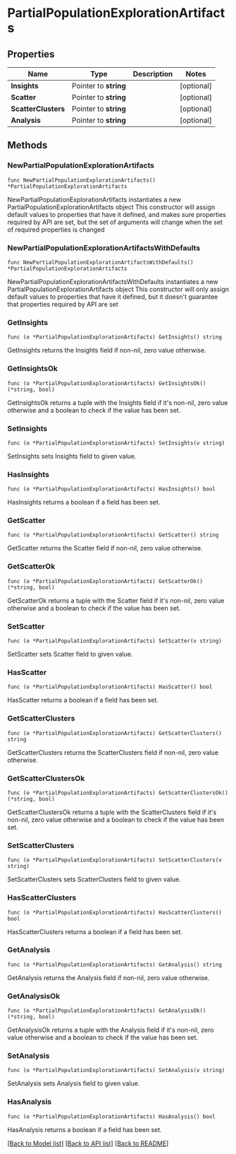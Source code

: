 # PartialPopulationExplorationArtifacts

## Properties

Name | Type | Description | Notes
------------ | ------------- | ------------- | -------------
**Insights** | Pointer to **string** |  | [optional] 
**Scatter** | Pointer to **string** |  | [optional] 
**ScatterClusters** | Pointer to **string** |  | [optional] 
**Analysis** | Pointer to **string** |  | [optional] 

## Methods

### NewPartialPopulationExplorationArtifacts

`func NewPartialPopulationExplorationArtifacts() *PartialPopulationExplorationArtifacts`

NewPartialPopulationExplorationArtifacts instantiates a new PartialPopulationExplorationArtifacts object
This constructor will assign default values to properties that have it defined,
and makes sure properties required by API are set, but the set of arguments
will change when the set of required properties is changed

### NewPartialPopulationExplorationArtifactsWithDefaults

`func NewPartialPopulationExplorationArtifactsWithDefaults() *PartialPopulationExplorationArtifacts`

NewPartialPopulationExplorationArtifactsWithDefaults instantiates a new PartialPopulationExplorationArtifacts object
This constructor will only assign default values to properties that have it defined,
but it doesn't guarantee that properties required by API are set

### GetInsights

`func (o *PartialPopulationExplorationArtifacts) GetInsights() string`

GetInsights returns the Insights field if non-nil, zero value otherwise.

### GetInsightsOk

`func (o *PartialPopulationExplorationArtifacts) GetInsightsOk() (*string, bool)`

GetInsightsOk returns a tuple with the Insights field if it's non-nil, zero value otherwise
and a boolean to check if the value has been set.

### SetInsights

`func (o *PartialPopulationExplorationArtifacts) SetInsights(v string)`

SetInsights sets Insights field to given value.

### HasInsights

`func (o *PartialPopulationExplorationArtifacts) HasInsights() bool`

HasInsights returns a boolean if a field has been set.

### GetScatter

`func (o *PartialPopulationExplorationArtifacts) GetScatter() string`

GetScatter returns the Scatter field if non-nil, zero value otherwise.

### GetScatterOk

`func (o *PartialPopulationExplorationArtifacts) GetScatterOk() (*string, bool)`

GetScatterOk returns a tuple with the Scatter field if it's non-nil, zero value otherwise
and a boolean to check if the value has been set.

### SetScatter

`func (o *PartialPopulationExplorationArtifacts) SetScatter(v string)`

SetScatter sets Scatter field to given value.

### HasScatter

`func (o *PartialPopulationExplorationArtifacts) HasScatter() bool`

HasScatter returns a boolean if a field has been set.

### GetScatterClusters

`func (o *PartialPopulationExplorationArtifacts) GetScatterClusters() string`

GetScatterClusters returns the ScatterClusters field if non-nil, zero value otherwise.

### GetScatterClustersOk

`func (o *PartialPopulationExplorationArtifacts) GetScatterClustersOk() (*string, bool)`

GetScatterClustersOk returns a tuple with the ScatterClusters field if it's non-nil, zero value otherwise
and a boolean to check if the value has been set.

### SetScatterClusters

`func (o *PartialPopulationExplorationArtifacts) SetScatterClusters(v string)`

SetScatterClusters sets ScatterClusters field to given value.

### HasScatterClusters

`func (o *PartialPopulationExplorationArtifacts) HasScatterClusters() bool`

HasScatterClusters returns a boolean if a field has been set.

### GetAnalysis

`func (o *PartialPopulationExplorationArtifacts) GetAnalysis() string`

GetAnalysis returns the Analysis field if non-nil, zero value otherwise.

### GetAnalysisOk

`func (o *PartialPopulationExplorationArtifacts) GetAnalysisOk() (*string, bool)`

GetAnalysisOk returns a tuple with the Analysis field if it's non-nil, zero value otherwise
and a boolean to check if the value has been set.

### SetAnalysis

`func (o *PartialPopulationExplorationArtifacts) SetAnalysis(v string)`

SetAnalysis sets Analysis field to given value.

### HasAnalysis

`func (o *PartialPopulationExplorationArtifacts) HasAnalysis() bool`

HasAnalysis returns a boolean if a field has been set.


[[Back to Model list]](../README.md#documentation-for-models) [[Back to API list]](../README.md#documentation-for-api-endpoints) [[Back to README]](../README.md)


